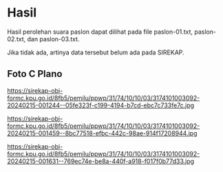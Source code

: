 # Hasil

Hasil perolehan suara paslon dapat dilihat pada file paslon-01.txt, paslon-02.txt, dan paslon-03.txt.

Jika tidak ada, artinya data tersebut belum ada pada SIREKAP.

## Foto C Plano

https://sirekap-obj-formc.kpu.go.id/8fb5/pemilu/ppwp/31/74/10/10/03/3174101003092-20240215-001244--05fe323f-c199-4194-b7cd-ebc7c733fe7c.jpg

https://sirekap-obj-formc.kpu.go.id/8fb5/pemilu/ppwp/31/74/10/10/03/3174101003092-20240215-001459--8bc77518-efbc-442c-98ae-914f17208944.jpg

https://sirekap-obj-formc.kpu.go.id/8fb5/pemilu/ppwp/31/74/10/10/03/3174101003092-20240215-001631--769ec74e-be8a-440f-a918-f017f0b77d33.jpg
